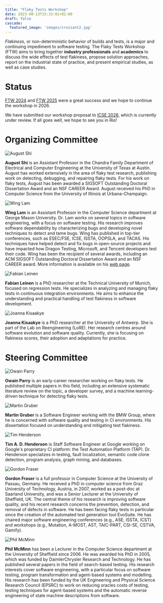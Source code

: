 ```yaml
---
title: "Flaky Tests Workshop"
date: 2023-08-13T15:33:01+02:00
draft: false
cascade:
  featured_image: 'images/croisant2.jpg'
---
```


*Flakiness*, or non-deterministic behavior of builds and tests, is a major and continuing impediment to software testing.
The Flaky Tests Workshop (FTW) aims to bring together **industry professionals** and **academics** to discuss the wide effects of test flakiness, propose solution approaches, report on the industrial state of practice, and present empirical studies, as well as case studies.


# Status

<!-- The International Flaky Tests Workshop (FTW) returns and we would love to invite you and your colleagues to submit your work on test flakiness and non-determinism in testing. -->
<!-- Like last year, we are co-located to ICSE and we are offering two submission formats: -->
<!-- * Extended abstract (max. 2 pages including references): New ideas, problems and challenges, view points, work in progress. -->
<!-- * Short paper (max. 8 pages including references): Technical research, experience reports, empirical studies. -->
<!--  -->
<!-- The **submission deadline is November 11th 2024**. -->
<!-- You can find further information about the submission process on the [FTW website](https://conf.researchr.org/home/icse-2025/ftw-2025#Call-for-Papers). -->
<!-- Further details about the workshop's agenda will follow soon. -->
<!-- We look forward to your participation! -->


[FTW 2024](https://conf.researchr.org/home/icse-2024/ftw-2024) and
[FTW 2025](https://conf.researchr.org/home/icse-2025/ftw-2025) were a great success and we hope to continue the workshop in 2026.

We have submitted our workshop proposal to [ICSE 2026](https://conf.researchr.org/home/icse-2026), which is currently under review.
If all goes well, we hope to see you in Rio!


# Organizing Committee

![August Shi](images/august_shi.jpg)

**August Shi** is an Assistant Professor in the Chandra Family Department of
Electrical and Computer Engineering at the University of Texas at Austin.
August has worked extensively in the area of flaky test research, publishing
work on detecting, debugging, and repairing flaky tests. For his work on flaky
tests, August has been awarded a SIGSOFT Outstanding Doctoral Dissertation
Award and an NSF CAREER Award. August received his PhD in Computer Science from
the University of Illinois at Urbana-Champaign.

![Wing Lam](images/wing_lam.jpg)

**Wing Lam** is an Assistant Professor in the Computer Science department at George Mason University. Dr. Lam works on several topics in software engineering, with a focus on software testing. His research improves software dependability by characterizing bugs and developing novel techniques to detect and tame bugs. Wing has published in top-tier conferences, such as ESEC/FSE, ICSE, ISSTA, OOPSLA, and TACAS. His techniques have helped detect and fix bugs in open-source projects and have impacted how Dragon Testing, Microsoft, and Tencent developers test their code. Wing has been the recipient of several awards, including an ACM SIGSOFT Outstanding Doctoral Dissertation Award and an NSF CAREER award. More information is available on his [web page](https://cs.gmu.edu/~winglam).


![Fabian Leinen](images/fabian_leinen.jpg)

**Fabian Leinen** is a PhD researcher at the Technical University of Munich, focused on regression tests. He specializes in analyzing and managing flaky tests in continuous integration environments. He aims to enhance the understanding and practical handling of test flakiness in software development.


![Joanna Kisaakye](images/joanna_kisaakye.jpg)

**Joanna Kisaakye** is a PhD researcher at the University of Antwerp. She is part of the Lab on Reengineering (LoRE). Her research centres around software evolution and software quality. Currently, she is focusing on flakiness scores, their adoption and adaptations for practice.


# Steering Committee


![Owain Parry](images/owain_parry.jpg)

**Owain Parry** is an early-career researcher working on flaky tests.
He published multiple papers in this field, including an extensive systematic literature review on the topic, a developer survey, and a machine learning-driven technique for detecting flaky tests.
<!-- Owain has served several times as a reviewer for Software Testing, Verification Reliability, a top journal in the field of software testing. He has also served as a student volunteer at ICSE 2022, ICST 2023, and as a session chair at AST 2022. -->

![Martin Gruber](images/martin_gruber.jpg)

**Martin Gruber** is a Software Engineer working with the BMW Group, where he is concerned with software quality and testing in CI environments.
His dissertation focused on understanding and mitigating test flakiness.


![Tim Henderson](images/tim_henderson.jpg)

**Tim A. D. Henderson** is Staff Software Engineer at Google working on Google's proprietary CI platform: the Test Automation Platform (TAP).
Dr. Henderson specializes in testing, fault localization, semantic code clone detection, program analysis, graph mining, and databases.
<!-- Dr. Henderson received a Ph.D. at Case Western Reserve University and was advised by Dr. Andy Podgurksi. -->
<!-- Previous service includes: Track Chair for ICST 2022 Industry Track, organizing multiple instances of the CI/CD Industry Workshop (CCIW) at ICST (2020, 2021, 2023), and serving on the PC for AST 2022, and ICST 2019 (Tools and Demos). -->
<!-- Additionally, Dr. Henderson hosts the Google Journal Club which provides opportunities for the academic and industry testing communities to discuss recent work in Software Engineering. -->


![Gordon Fraser](images/gordon_fraser.jpg)

**Gordon Fraser** is a full professor in Computer Science at the University of Passau, Germany. He received a PhD in computer science from Graz University of Technology, Austria, in 2007, worked as a post-doc at Saarland University, and was a Senior Lecturer at the University of Sheffield, UK. The central theme of his research is improving software quality, and his recent research concerns the prevention, detection, and removal of defects in software. He has been facing flaky tests in particular since the creation of the automated test generation tool EvoSuite. He has chaired major software engineering conferences (e.g., ASE, ISSTA, ICST) and workshops (e.g., Mutation, A-MOST, AST, TAIC-PART, CSI-SE, CSTVA, Gamify).



![Phil McMinn](images/phil_mcminn.jpeg)

**Phil McMinn** has been a Lecturer in the Computer Science department at the University of Sheffield since 2006. He was awarded his PhD in 2005, which was funded by DaimlerChrysler Research and Technology. He has published several papers in the field of search-based testing.
His research interests cover software engineering, with a particular focus on software testing, program transformation and agent-based systems and modelling. His research has been funded by the UK Engineering and Physical Science Research Council (EPSRC) to work on reducing oracles costs of testing, testing techniques for agent-based systems and the automatic reverse engineering of state machine descriptions from software.

